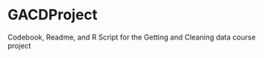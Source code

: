 GACDProject
===========

Codebook, Readme, and R Script for the Getting and Cleaning data course project
